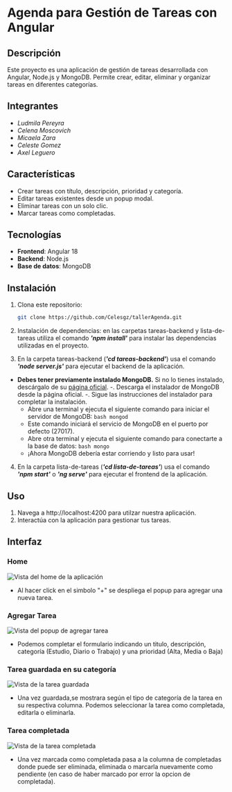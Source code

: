 # Agenda para Gestión de Tareas con Angular

## Descripción
Este proyecto es una aplicación de gestión de tareas desarrollada con Angular, Node.js y MongoDB. Permite crear, editar, eliminar y organizar tareas en diferentes categorías.

## Integrantes
- *Ludmila Pereyra*
- *Celena Moscovich*
- *Micaela Zara*
- *Celeste Gomez*
- *Axel Leguero*

## Características
- Crear tareas con título, descripción, prioridad y categoría.
- Editar tareas existentes desde un popup modal.
- Eliminar tareas con un solo clic.
- Marcar tareas como completadas.

## Tecnologías
- **Frontend**: Angular 18
- **Backend**: Node.js
- **Base de datos**: MongoDB

## Instalación
1. Clona este repositorio:
   ```bash
   git clone https://github.com/Celesgz/tallerAgenda.git

2. Instalación de dependencias: en las carpetas tareas-backend y lista-de-tareas utiliza el comando ***'npm install'*** para instalar las dependencias utilizadas en el proyecto.
   
3. En la carpeta tareas-backend (***'cd tareas-backend'***) usa el comando ***'node server.js'*** para ejecutar el backend de la aplicación.
- **Debes tener previamente instalado MongoDB.** Si no lo tienes instalado, descárgalo de su [página oficial](https://www.mongodb.com/try/download/community).
  -. Descarga el instalador de MongoDB desde la página oficial.
  -. Sigue las instrucciones del instalador para completar la instalación.
  - Abre una terminal y ejecuta el siguiente comando para iniciar el servidor de MongoDB:
    ```bash mongod ```
  - Este comando iniciará el servicio de MongoDB en el puerto por defecto (27017).
  - Abre otra terminal y ejecuta el siguiente comando para conectarte a la base de datos:
    ```bash mongo ```
  - ¡Ahora MongoDB debería estar corriendo y listo para usar!

4. En la carpeta lista-de-tareas (***'cd lista-de-tareas'***) usa el comando ***'npm start'*** o ***'ng serve'*** para ejecutar el frontend de la aplicación.

## Uso
1. Navega a http://localhost:4200 para utilzar nuestra aplicación.
2. Interactúa con la aplicación para gestionar tus tareas.

## Interfaz

### Home
![Vista del home de la aplicación](./lista-de-tareas/public/01-interfaz.png)
- Al hacer click en el simbolo "+" se despliega el popup para agregar una nueva tarea.

### Agregar Tarea
![Vista del popup de agregar tarea](./lista-de-tareas/public/02-interfaz.png)
- Podemos completar el formulario indicando un titulo, descripción, categoría (Estudio, Diario o Trabajo) y una prioridad (Alta, Media o Baja)

### Tarea guardada en su categoría
![Vista de la tarea guardada](./lista-de-tareas/public/03-interfaz.png)
- Una vez guardada,se mostrara según el tipo de categoría de la tarea en su respectiva columna. Podemos seleccionar la tarea como completada, editarla o eliminarla.

### Tarea completada
![Vista de la tarea completada](./lista-de-tareas/public/04-interfaz.png)
- Una vez marcada como completada pasa a la columna de completadas donde puede ser eliminada, eliminada o marcarla nuevamente como pendiente (en caso de haber marcado por error la opcion de completada).
